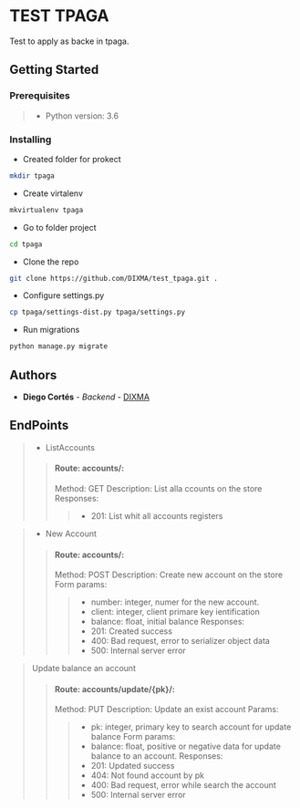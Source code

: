 # TEST TPAGA

Test to apply as backe in tpaga.

## Getting Started
### Prerequisites

> * Python version: 3.6

### Installing

* Created folder for prokect 
``` bash
mkdir tpaga
```
* Create virtalenv
``` bash
mkvirtualenv tpaga
```

* Go to folder project
``` bash
cd tpaga
```

* Clone the repo
``` bash
git clone https://github.com/DIXMA/test_tpaga.git .
```

* Configure settings.py
``` bash
cp tpaga/settings-dist.py tpaga/settings.py
```

* Run migrations
``` bash
python manage.py migrate
```

## Authors

* **Diego Cortés** - *Backend* - [DIXMA](https://github.com/DIXMA)

## EndPoints
> * ListAccounts
>> #### Route: accounts/:
>> Method: GET
>> Description: List alla ccounts on the store
>> Responses:
>>> * 201: List whit all accounts registers 

> * New Account
>> #### Route: accounts/:
>> Method: POST
>> Description: Create new account on the store
>> Form params:
>>> * number: integer, numer for the new account.
>>> * client: integer, client primare key ientification
>>> * balance: float, initial balance
>> Responses:
>>> * 201: Created success
>>> * 400: Bad request, error to serializer object data
>>> * 500: Internal server error

> Update balance an account
>> #### Route: accounts/update/{pk}/:
>> Method: PUT
>> Description: Update an exist account
>> Params:
>>> * pk: integer, primary key to search account for update balance
>> Form params:
>>> * balance: float, positive or negative data for update balance to an account.
>> Responses:
>>> * 201: Updated success
>>> * 404: Not found account by pk
>>> * 400: Bad request, error while search the account
>>> * 500: Internal server error
